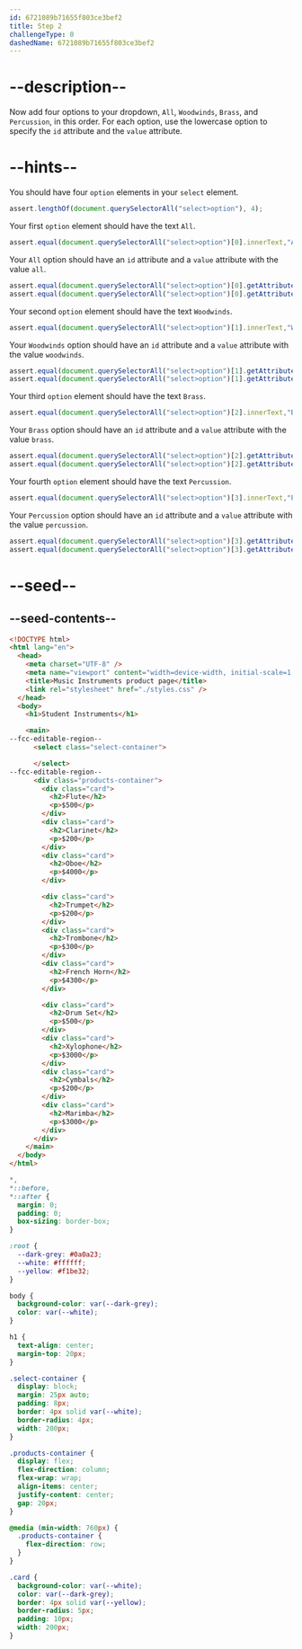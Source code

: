 ```yaml
---
id: 6721089b71655f803ce3bef2
title: Step 2
challengeType: 0
dashedName: 6721089b71655f803ce3bef2
---
```


# --description--

Now add four options to your dropdown, `All`, `Woodwinds`, `Brass`, and `Percussion`, in this order. For each option, use the lowercase option to specify the `id` attribute and the `value` attribute.

# --hints--

You should have four `option` elements in your `select` element.

```js
assert.lengthOf(document.querySelectorAll("select>option"), 4);
```

Your first `option` element should have the text `All`.

```js
assert.equal(document.querySelectorAll("select>option")[0].innerText,"All");
```

Your `All` option should have an `id` attribute and a `value` attribute with the value `all`.

```js
assert.equal(document.querySelectorAll("select>option")[0].getAttribute("id"),"all");
assert.equal(document.querySelectorAll("select>option")[0].getAttribute("value"),"all");
```

Your second `option` element should have the text `Woodwinds`.

```js
assert.equal(document.querySelectorAll("select>option")[1].innerText,"Woodwinds");
```

Your `Woodwinds` option should have an `id` attribute and a `value` attribute with the value `woodwinds`.

```js
assert.equal(document.querySelectorAll("select>option")[1].getAttribute("id"),"woodwinds");
assert.equal(document.querySelectorAll("select>option")[1].getAttribute("value"),"woodwinds");
```

Your third `option` element should have the text `Brass`.

```js
assert.equal(document.querySelectorAll("select>option")[2].innerText,"Brass");
```

Your `Brass` option should have an `id` attribute and a `value` attribute with the value `brass`.

```js
assert.equal(document.querySelectorAll("select>option")[2].getAttribute("id"),"brass");
assert.equal(document.querySelectorAll("select>option")[2].getAttribute("value"),"brass");
```

Your fourth `option` element should have the text `Percussion`.

```js
assert.equal(document.querySelectorAll("select>option")[3].innerText,"Percussion");
```

Your `Percussion` option should have an `id` attribute and a `value` attribute with the value `percussion`.

```js
assert.equal(document.querySelectorAll("select>option")[3].getAttribute("id"),"percussion");
assert.equal(document.querySelectorAll("select>option")[3].getAttribute("value"),"percussion");
```

# --seed--

## --seed-contents--

```html
<!DOCTYPE html>
<html lang="en">
  <head>
    <meta charset="UTF-8" />
    <meta name="viewport" content="width=device-width, initial-scale=1.0" />
    <title>Music Instruments product page</title>
    <link rel="stylesheet" href="./styles.css" />
  </head>
  <body>
    <h1>Student Instruments</h1>

    <main>
--fcc-editable-region--
      <select class="select-container">

      </select>
--fcc-editable-region--
      <div class="products-container">
        <div class="card">
          <h2>Flute</h2>
          <p>$500</p>
        </div>
        <div class="card">
          <h2>Clarinet</h2>
          <p>$200</p>
        </div>
        <div class="card">
          <h2>Oboe</h2>
          <p>$4000</p>
        </div>

        <div class="card">
          <h2>Trumpet</h2>
          <p>$200</p>
        </div>
        <div class="card">
          <h2>Trombone</h2>
          <p>$300</p>
        </div>
        <div class="card">
          <h2>French Horn</h2>
          <p>$4300</p>
        </div>

        <div class="card">
          <h2>Drum Set</h2>
          <p>$500</p>
        </div>
        <div class="card">
          <h2>Xylophone</h2>
          <p>$3000</p>
        </div>
        <div class="card">
          <h2>Cymbals</h2>
          <p>$200</p>
        </div>
        <div class="card">
          <h2>Marimba</h2>
          <p>$3000</p>
        </div>
      </div>
    </main>
  </body>
</html>
```

```css
*,
*::before,
*::after {
  margin: 0;
  padding: 0;
  box-sizing: border-box;
}

:root {
  --dark-grey: #0a0a23;
  --white: #ffffff;
  --yellow: #f1be32;
}

body {
  background-color: var(--dark-grey);
  color: var(--white);
}

h1 {
  text-align: center;
  margin-top: 20px;
}

.select-container {
  display: block;
  margin: 25px auto;
  padding: 8px;
  border: 4px solid var(--white);
  border-radius: 4px;
  width: 200px;
}

.products-container {
  display: flex;
  flex-direction: column;
  flex-wrap: wrap;
  align-items: center;
  justify-content: center;
  gap: 20px;
}

@media (min-width: 760px) {
  .products-container {
    flex-direction: row;
  }
}

.card {
  background-color: var(--white);
  color: var(--dark-grey);
  border: 4px solid var(--yellow);
  border-radius: 5px;
  padding: 10px;
  width: 200px;
}
```
